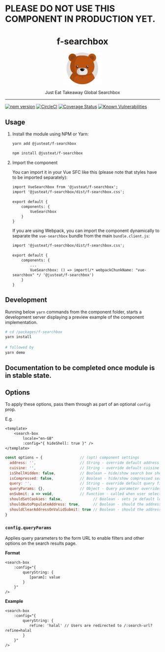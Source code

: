# PLEASE DO NOT USE THIS COMPONENT IN PRODUCTION YET.

<div align="center">
  <h1>f-searchbox</h1>

  <img width="125" alt="Fozzie Bear" src="../../bear.png" />

  <p>Just Eat Takeaway Global Searchbox</p>
</div>

---

[![npm version](https://badge.fury.io/js/%40justeat%2Ff-searchbox.svg)](https://badge.fury.io/js/%40justeat%2Ff-searchbox)
[![CircleCI](https://circleci.com/gh/justeat/fozzie-components.svg?style=svg&circle-token=4c77c1990b98c8e06e01b497bc80f376346f609d)](https://circleci.com/gh/justeat/workflows/fozzie-components)
[![Coverage Status](https://coveralls.io/repos/github/justeat/f-searchbox/badge.svg)](https://coveralls.io/github/justeat/f-searchbox)
[![Known Vulnerabilities](https://snyk.io/test/github/justeat/f-searchbox/badge.svg?targetFile=package.json)](https://snyk.io/test/github/justeat/f-searchbox?targetFile=package.json)


## Usage

1.  Install the module using NPM or Yarn:

    ```bash
    yarn add @justeat/f-searchbox
    ```

    ```bash
    npm install @justeat/f-searchbox
    ```

2.  Import the component

    You can import it in your Vue SFC like this (please note that styles have to be imported separately):

    ```
    import VueSearchbox from '@justeat/f-searchbox';
    import '@justeat/f-searchbox/dist/f-searchbox.css';

    export default {
        components: {
            VueSearchbox
        }
    }
    ```

    If you are using Webpack, you can import the component dynamically to separate the `vue-searchbox` bundle from the main `bundle.client.js`:

    ```
    import '@justeat/f-searchbox/dist/f-searchbox.css';

    export default {
        components: {
            ...
            VueSearchbox: () => import(/* webpackChunkName: "vue-searchbox" */ '@justeat/f-searchbox')
        }
    }

    ```

## Development

Running below `yarn` commands from the component folder, starts a development
server displaying a preview example of the component implementation.

```bash
# cd /packages/f-searchbox
yarn install

# followed by
yarn demo
```

## Documentation to be completed once module is in stable state.

## Options

To apply these options, pass them through as part of an optional `config` prop.

E.g.

```vue
<template>
    <search-box
        locale="en-GB"
        :config="{ hideShell: true }" />
</template>
```

```js
const options = {                 // (opt) component settings
  address: '',                    // String - override default address field value
  cuisine: '',                    // String - override default cuisine field value
  isShellHidden: false,           // Boolean – hide/show search box shell
  isCompressed: false,            // Boolean - hide/show compressed searchbox
  query: '',                      // String - override default query field value
  queryParams: {},                // Object - Query parameter overrides as key value pairs
  onSubmit: a => void,            // Function - called when user selected a valid address, prevents form submit
  shouldSetCookies: false,              // Boolean - sets je default location cookies
  shouldAutoPopulateAddress: true,      // Boolean - should the address value be auto-populated?
  shouldClearAddressOnValidSubmit: true // Boolean - should the address be cleared when a valid form is submitted?
}
```

### `config.queryParams`

Applies query parameters to the form URL to enable filters and other options on the search results page.

**Format**

```vue
<search-box
    :config="{
        queryString: {
           [param]: value
        }
    }"
/>
```

**Example**


```vue
<search-box
    :config="{
        queryString: {
           refine: 'halal' // Users are redirected to /:search-url?refine=halal
        }
    }"
/>
```
